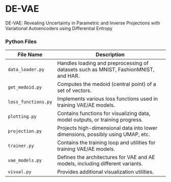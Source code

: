 # DE-VAE
DE-VAE: Revealing Uncertainty in Parametric and Inverse Projections with Variational Autoencoders using Differential Entropy

### Python Files

| File Name           | Description                                                                                  |
|---------------------|----------------------------------------------------------------------------------------------|
| `data_loader.py`    | Handles loading and preprocessing of datasets such as MNIST, FashionMNIST, and HAR.          |
| `get_medoid.py`     | Computes the medoid (central point) of a set of vectors.                                     |
| `loss_functions.py` | Implements various loss functions used in training VAE/AE models.                            |
| `plotting.py`       | Contains functions for visualizing data, model outputs, or training progress.                |
| `projection.py`     | Projects high-dimensional data into lower dimensions, possibly using UMAP, etc.              |
| `trainer.py`        | Contains the training loop and utilities for training VAE/AE models.                         |
| `vae_models.py`     | Defines the architectures for VAE and AE models, including different variants.               |
| `visual.py`         | Provides additional visualization utilities.                                                 |